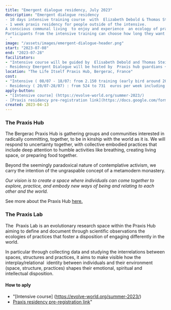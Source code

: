 ```yaml
---
title: "Emergent dialogue residency, July 2023"
description: "Emergent dialogue residency
- 10 days intensive training course  with  Elizabeth Debold & Thomas Steininger.  Elizabeth Debold & Thomas Steininger. Deepen and develop your capacity to catalyze synergy and emergent potential in groups through this 10-day Summer Training Intensive. This offering is for persons familiar with Emergent Dialogue or those who have significant experience in facilitating groups. Attendance is by application. This training may be used as part of the certification process to become an Emergent Dialogue Catalyst.
- 1 week praxis residency for people outside of the intensive.
A conscious communal living  to enjoy and experience  an ecology of practices where you will be able to deepen your practice of Emergent Dialogue among the general collective practices of sitting and collective care ( cooking , cleaning , gardening)  of the Praxis hub. During this time you will be able to do personal work around 6 hours per day and discover the wonderful gifts of Bergerac ! 
Participants from the intensive training can choose how long they want to stay after the training. 
. "
image: "/assets/images/emergent-dialogue-header.png"
start: "2023-07-08"
end: "2023-07-28"
facilitators:
- "Intensive course will be guided by  Elisabeth Debold and Thomas Steininger 
- Residency Emergent Dialogue will be hosted by  Praxis hub guardians + circles will be organized  by  an experienced Emergent Dialogue facilitator ( not yet decided)"
location: "The Life Itself Praxis Hub, Bergerac, France"
cost: 
- "Intensive ( 08/07 - 18/07: from 2.150 training (early bird around 20 % discount by 15th of may ) +  456 to 713 for beddings and food regarding room category) 
- Residency ( 20/07-28/07) : from 524 to 731  euros per week including practices on boarding and food" 
apply-button: 
- "[Intensive course] (https://evolve-world.org/summer-2023/)
- [Praxis residency pre-registration link](https://docs.google.com/forms/d/e/1FAIpQLSdiykDKyZR6DgtPKeYuNePy9sWc-qkIc4BVfKBRjkFWKvFp-g/viewform)"
created: 2023-04-13
---
```


### The Praxis Hub

The Bergerac Praxis Hub is gathering groups and communities interested in radically committing, together, to be in kinship with the world as it is. We will respond to uncertainty together, with collective embodied practices that include deep attention to humble activities like breathing, creating living space, or preparing food together. 

Beyond the seemingly paradoxical nature of contemplative activism, we carry the intention of the ungraspable concept of a metamodern monastery.

_Our vision is to create a space where individuals can come together to explore, practice, and embody new ways of being and relating to each other and the world._

See more about the Praxis Hub [here.](https://lifeitself.org/vault/hubs/bergerac)

### The Praxis Lab 

The  Praxis Lab is an evolutionary research space within the Praxis Hub aiming to define and document through scientific observations the ecologies of practices that foster a disposition of engaging differently in the world.

In particular through collecting data and studying the interrelations between spaces, structures and practices, it aims to make visible how the interplay/relational  identity between individuals and their environment (space, structure, practices) shapes their emotional, spiritual and intellectual disposition. 

#### How to aply 
- "[Intensive course] (https://evolve-world.org/summer-2023/)
- [Praxis residency pre-registration link](https://docs.google.com/forms/d/e/1FAIpQLSdiykDKyZR6DgtPKeYuNePy9sWc-qkIc4BVfKBRjkFWKvFp-g/viewform)"
